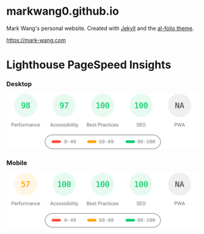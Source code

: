 # markwang0.github.io

Mark Wang's personal website. Created with [Jekyll](https://jekyllrb.com/) and the [al-folio theme](https://github.com/alshedivat/al-folio).

https://mark-wang.com

# Lighthouse PageSpeed Insights

### Desktop

[![Google Lighthouse PageSpeed Insights](lighthouse_results/desktop/pagespeed.svg)](https://htmlpreview.github.io/?https://github.com/ebrahimhamidi/ebrahimhamidi.github.io/blob/master/lighthouse_results/desktop/ebrahimhamidi_com.html)

### Mobile

[![Google Lighthouse PageSpeed Insights](lighthouse_results/mobile/pagespeed.svg)](https://htmlpreview.github.io/?https://github.com/ebrahimhamidi/ebrahimhamidi.github.io/blob/master/lighthouse_results/mobile/ebrahimhamidi_com.html)
